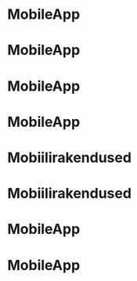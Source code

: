# MobileApp
# MobileApp
# MobileApp
# MobileApp
# Mobiilirakendused
# Mobiilirakendused
# MobileApp
# MobileApp
